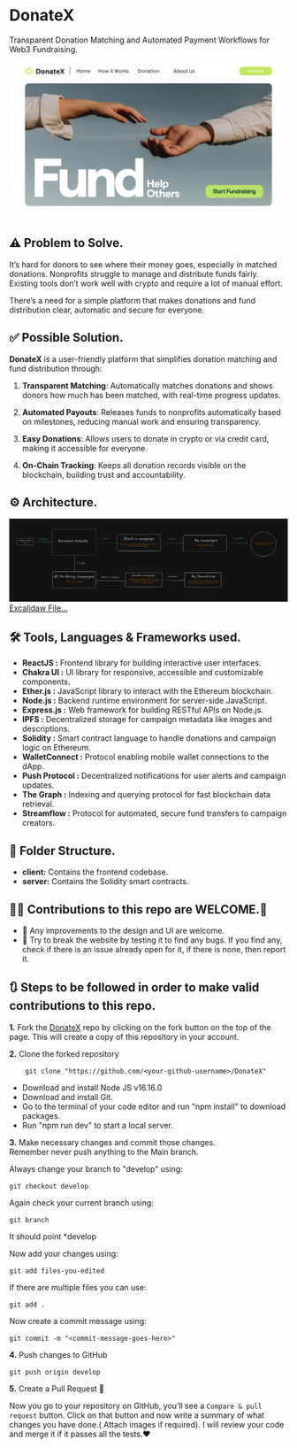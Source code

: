# DonateX

Transparent Donation Matching and Automated Payment Workflows for Web3 Fundraising.

![DonateX-Home](./client/public/donateX-website-design/1.png)

## ⚠️ Problem to Solve. 

It’s hard for donors to see where their money goes, especially in matched donations. Nonprofits struggle to manage and distribute funds fairly. Existing tools don’t work well with crypto and require a lot of manual effort.

There’s a need for a simple platform that makes donations and fund distribution clear, automatic and secure for everyone.

## ✅ Possible Solution.

**DonateX** is a user-friendly platform that simplifies donation matching and fund distribution through:

1. **Transparent Matching**: Automatically matches donations and shows donors how much has been matched, with real-time progress updates.

2. **Automated Payouts**: Releases funds to nonprofits automatically based on milestones, reducing manual work and ensuring transparency.

3. **Easy Donations**: Allows users to donate in crypto or via credit card, making it accessible for everyone.

4. **On-Chain Tracking**: Keeps all donation records visible on the blockchain, building trust and accountability.

## ⚙️ Architecture.

![Working Architecture](./client/public/donateX-architecture/donateX-process.png)
[Excalidaw File...](https://excalidraw.com/#json=mT_EDiuyR2xpqcj42jurn,VeSfDcnxrnRsewaWReJqqw)

## 🛠 Tools, Languages & Frameworks used.

- **ReactJS :** Frontend library for building interactive user interfaces.
- **Chakra UI :** UI library for responsive, accessible and customizable components.
- **Ether.js :** JavaScript library to interact with the Ethereum blockchain.
- **Node.js :** Backend runtime environment for server-side JavaScript.
- **Express.js :** Web framework for building RESTful APIs on Node.js.
- **IPFS :** Decentralized storage for campaign metadata like images and descriptions.
- **Solidity :** Smart contract language to handle donations and campaign logic on Ethereum.
- **WalletConnect :** Protocol enabling mobile wallet connections to the dApp.
- **Push Protocol :** Decentralized notifications for user alerts and campaign updates.
- **The Graph :** Indexing and querying protocol for fast blockchain data retrieval.
- **Streamflow :** Protocol for automated, secure fund transfers to campaign creators.

## 📂 Folder Structure.

* **client:** Contains the frontend codebase.
* **server:** Contains the Solidity smart contracts.

## 🧑‍💻 Contributions to this repo are WELCOME.👋

* 🎨 Any improvements to the design and UI are welcome.
* 🔨 Try to break the website by testing it to find any bugs. If you find any, check if there is an issue already open for it, if there is none, then report it.


## 🔃 Steps to be followed in order to make valid contributions to this repo.

**1.** Fork the [DonateX](https://github.com/mrinnnmoy/DonateX) repo by clicking on the fork button on the top of the page. This will create a copy of this repository in your account.

**2.** Clone the forked repository

        git clone "https://github.com/<your-github-username>/DonateX"

* Download and install Node JS v16.16.0
* Download and install Git.
* Go to the terminal of your code editor and run "npm install" to download packages.
* Run "npm run dev" to start a local server.

**3.** Make necessary changes and commit those changes. <br />
Remember never push anything to the Main branch. <br />

Always change your branch to "develop" using:

    git checkout develop

Again check your current branch using:

    git branch

It should point \*develop

Now add your changes using:

    git add files-you-edited

If there are multiple files you can use:

    git add .

Now create a commit message using:

    git commit -m "<commit-message-goes-here>"

**4.** Push changes to GitHub

    git push origin develop

**5.** Create a Pull Request 👋<br>

Now you go to your repository on GitHub, you’ll see a `Compare & pull request` button. Click on that button and now write a summary of what changes you have done.( Attach images if required). I will review your code and merge it if it passes all the tests.❤️